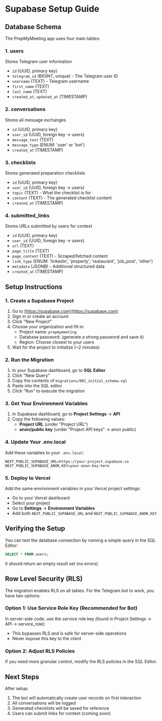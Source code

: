 # Supabase Setup Guide

## Database Schema

The PrepMyMeeting app uses four main tables:

### 1. **users**
Stores Telegram user information
- `id` (UUID, primary key)
- `telegram_id` (BIGINT, unique) - The Telegram user ID
- `username` (TEXT) - Telegram username
- `first_name` (TEXT)
- `last_name` (TEXT)
- `created_at`, `updated_at` (TIMESTAMP)

### 2. **conversations**
Stores all message exchanges
- `id` (UUID, primary key)
- `user_id` (UUID, foreign key → users)
- `message_text` (TEXT)
- `message_type` (ENUM: 'user' or 'bot')
- `created_at` (TIMESTAMP)

### 3. **checklists**
Stores generated preparation checklists
- `id` (UUID, primary key)
- `user_id` (UUID, foreign key → users)
- `topic` (TEXT) - What the checklist is for
- `content` (TEXT) - The generated checklist content
- `created_at` (TIMESTAMP)

### 4. **submitted_links**
Stores URLs submitted by users for context
- `id` (UUID, primary key)
- `user_id` (UUID, foreign key → users)
- `url` (TEXT)
- `page_title` (TEXT)
- `page_content` (TEXT) - Scraped/fetched content
- `link_type` (ENUM: 'linkedin', 'property', 'restaurant', 'job_post', 'other')
- `metadata` (JSONB) - Additional structured data
- `created_at` (TIMESTAMP)

## Setup Instructions

### 1. Create a Supabase Project

1. Go to [https://supabase.com](https://supabase.com)
2. Sign in or create an account
3. Click "New Project"
4. Choose your organization and fill in:
   - Project name: `prepmymeeting`
   - Database password: (generate a strong password and save it)
   - Region: Choose closest to your users
5. Wait for the project to initialize (~2 minutes)

### 2. Run the Migration

1. In your Supabase dashboard, go to **SQL Editor**
2. Click "New Query"
3. Copy the contents of `migrations/001_initial_schema.sql`
4. Paste into the SQL editor
5. Click "Run" to execute the migration

### 3. Get Your Environment Variables

1. In Supabase dashboard, go to **Project Settings** → **API**
2. Copy the following values:
   - **Project URL** (under "Project URL")
   - **anon/public key** (under "Project API keys" → anon public)

### 4. Update Your .env.local

Add these variables to your `.env.local`:

```env
NEXT_PUBLIC_SUPABASE_URL=https://your-project.supabase.co
NEXT_PUBLIC_SUPABASE_ANON_KEY=your-anon-key-here
```

### 5. Deploy to Vercel

Add the same environment variables in your Vercel project settings:
- Go to your Vercel dashboard
- Select your project
- Go to **Settings** → **Environment Variables**
- Add both `NEXT_PUBLIC_SUPABASE_URL` and `NEXT_PUBLIC_SUPABASE_ANON_KEY`

## Verifying the Setup

You can test the database connection by running a simple query in the SQL Editor:

```sql
SELECT * FROM users;
```

It should return an empty result set (no errors).

## Row Level Security (RLS)

The migration enables RLS on all tables. For the Telegram bot to work, you have two options:

### Option 1: Use Service Role Key (Recommended for Bot)
In server-side code, use the service role key (found in Project Settings → API → service_role):
- This bypasses RLS and is safe for server-side operations
- Never expose this key to the client

### Option 2: Adjust RLS Policies
If you need more granular control, modify the RLS policies in the SQL Editor.

## Next Steps

After setup:
1. The bot will automatically create user records on first interaction
2. All conversations will be logged
3. Generated checklists will be saved for reference
4. Users can submit links for context (coming soon)
